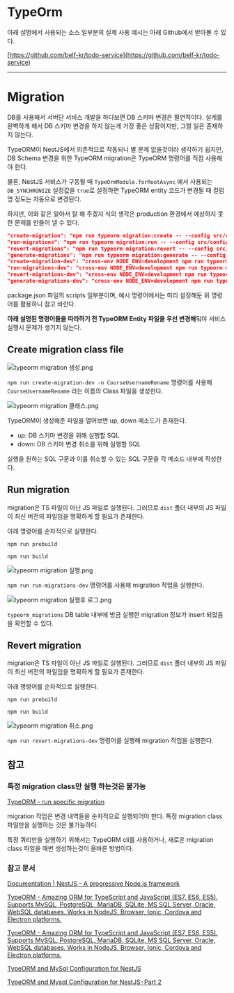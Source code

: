# TypeOrm

아래 설명에서 사용되는 소스 일부분의 실제 사용 예시는 아래 Github에서 받아볼 수 있다.

[https://github.com/belf-kr/todo-service](https://github.com/belf-kr/todo-service)

---

# Migration

DB를 사용해서 서버단 서비스 개발을 하다보면 DB 스키마 변경은 필연적이다. 설계를 완벽하게 해서 DB 스키마 변경을 하지 않는게 가장 좋은 상황이지만, 그럴 일은 존재하지 않는다.

TypeORM이 NestJS에서 의존적으로 작동되니 별 문제 없을것이라 생각하기 쉽지만, DB Schema 변경을 위한 TypeORM migration은 TypeORM 명령어를 직접 사용해야 한다.

물론, NestJS 서비스가 구동될 때 `TypeOrmModule.forRootAsync` 에서 사용되는 `DB_SYNCHRONIZE` 설정값을 `true`로 설정하면 TypeORM entity 코드가 변경될 때 컬럼명 정도는 자동으로 변경된다.

하지만, 이와 같은 알아서 잘 해 주겠지 식의 생각은 production 환경에서 예상하지 못한 문제를 만들어 낼 수 있다.

```json
"create-migration": "npm run typeorm migration:create -- --config src/config/typeorm/typeorm.config.ts -n",
"run-migrations": "npm run typeorm migration:run -- --config src/config/typeorm/typeorm.config.ts",
"revert-migrations": "npm run typeorm migration:revert -- --config src/config/typeorm/typeorm.config.ts ",
"generate-migrations": "npm run typeorm migration:generate -- --config src/config/typeorm/typeorm.config.ts ",
"create-migration-dev": "cross-env NODE_ENV=development npm run typeorm migration:create -- --config src/config/typeorm/typeorm.config.ts -n",
"run-migrations-dev": "cross-env NODE_ENV=development npm run typeorm migration:run -- --config src/config/typeorm/typeorm.config.ts",
"revert-migrations-dev": "cross-env NODE_ENV=development npm run typeorm migration:revert -- --config src/config/typeorm/typeorm.config.ts ",
"generate-migrations-dev": "cross-env NODE_ENV=development npm run typeorm migration:generate -- --config src/config/typeorm/typeorm.config.ts "
```

package.json 파일의 scripts 일부분이며, 예시 명령어에서는 미리 설정해둔 위 명령어를 활용하니 참고 바란다.

**아래 설명된 명령어들을 따라하기 전 TypeORM Entity 파일을 우선 변경해**둬야 서비스 실행시 문제가 생기지 않는다.

## Create migration class file

![typeorm migration 생성.png](TypeOrm%202d77551177a941c19a8d996161beecb2/typeorm_migration_%E1%84%89%E1%85%A2%E1%86%BC%E1%84%89%E1%85%A5%E1%86%BC.png)

`npm run create-migration-dev -n CourseUsernameRename` 명령어를 사용해 `CourseUsernameRename` 라는 이름의 Class 파일을 생성한다.

![typeorm migration 클래스.png](TypeOrm%202d77551177a941c19a8d996161beecb2/typeorm_migration_%E1%84%8F%E1%85%B3%E1%86%AF%E1%84%85%E1%85%A2%E1%84%89%E1%85%B3.png)

TypeORM이 생성해준 파일을 열어보면 up, down 메소드가 존재한다.

- up: DB 스키마 변경을 위해 실행할 SQL
- down: DB 스키마 변경 취소를 위해 실행할 SQL

실행을 원하는 SQL 구문과 이를 취소할 수 있는 SQL 구문을 각 메소드 내부에 작성한다.

## Run migration

migration은 TS 파일이 아닌 JS 파일로 실행된다. 그러므로 `dist` 폴더 내부의 JS 파일이 최신 버전의 파일임을 명확하게 할 필요가 존재한다.

아래 명령어를 순차적으로 실행한다.

`npm run prebuild`

`npm run build`

![typeorm migration 실행.png](TypeOrm%202d77551177a941c19a8d996161beecb2/typeorm_migration_%E1%84%89%E1%85%B5%E1%86%AF%E1%84%92%E1%85%A2%E1%86%BC.png)

`npm run run-migrations-dev` 명령어를 사용해 migration 작업을 실행한다.

![typeorm migration 실행후 로그.png](TypeOrm%202d77551177a941c19a8d996161beecb2/typeorm_migration_%E1%84%89%E1%85%B5%E1%86%AF%E1%84%92%E1%85%A2%E1%86%BC%E1%84%92%E1%85%AE_%E1%84%85%E1%85%A9%E1%84%80%E1%85%B3.png)

`typeorm_migrations` DB table 내부에 방금 실행한 migration 정보가 insert 되었음을 확인할 수 있다.

## Revert migration

migration은 TS 파일이 아닌 JS 파일로 실행된다. 그러므로 `dist` 폴더 내부의 JS 파일이 최신 버전의 파일임을 명확하게 할 필요가 존재한다.

아래 명령어를 순차적으로 실행한다.

`npm run prebuild`

`npm run build`

![typeorm migration 취소.png](TypeOrm%202d77551177a941c19a8d996161beecb2/typeorm_migration_%E1%84%8E%E1%85%B1%E1%84%89%E1%85%A9.png)

`npm run revert-migrations-dev` 명령어를 실행해 migration 작업을 실행한다.

## 참고

### 특정 migration class만 실행 하는것은 불가능

[TypeORM - run specific migration](https://stackoverflow.com/questions/55422188/typeorm-run-specific-migration)

migration 작업은 변경 내역들을 순차적으로 실행되어야 한다. 특정 migration class 파일만을 실행하는 것은 불가능하다.

특정 쿼리만을 실행하기 위해서는 TypeORM cli를 사용하거나, 새로운 migration class 파일을 매번 생성하는것이 올바른 방법이다.

### 참고 문서

[Documentation | NestJS - A progressive Node.js framework](https://docs.nestjs.com/techniques/database#migrations)

[TypeORM - Amazing ORM for TypeScript and JavaScript (ES7, ES6, ES5). Supports MySQL, PostgreSQL, MariaDB, SQLite, MS SQL Server, Oracle, WebSQL databases. Works in NodeJS, Browser, Ionic, Cordova and Electron platforms.](https://typeorm.io/#/migrations)

[TypeORM - Amazing ORM for TypeScript and JavaScript (ES7, ES6, ES5). Supports MySQL, PostgreSQL, MariaDB, SQLite, MS SQL Server, Oracle, WebSQL databases. Works in NodeJS, Browser, Ionic, Cordova and Electron platforms.](https://typeorm.io/#/using-cli/run-migrations)

[TypeORM and MySql Configuration for NestJS](https://medium.com/swlh/typeorm-and-mysql-configuration-for-nestjs-1d368b42a15f)

[TypeORM and Mysql Configuration for NestJS - Part 2](https://medium.com/geekculture/typeorm-and-mysql-configuration-for-nestjs-part-2-30a288054330)
